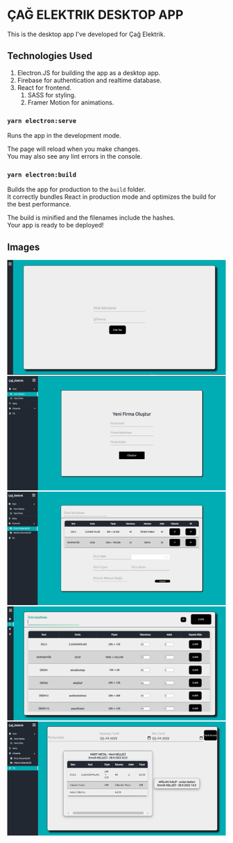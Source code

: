 # ÇAĞ ELEKTRIK DESKTOP APP

This is the desktop app I've developed for Çağ Elektrik.

## Technologies Used

1.  Electron.JS for building the app as a desktop app.
1.  Firebase for authentication and realtime database.
1.  React for frontend.
    1. SASS for styling.
    1. Framer Motion for animations.

### `yarn electron:serve`

Runs the app in the development mode.

The page will reload when you make changes.\
You may also see any lint errors in the console.

### `yarn electron:build`

Builds the app for production to the `build` folder.\
It correctly bundles React in production mode and optimizes the build for the best performance.

The build is minified and the filenames include the hashes.\
Your app is ready to be deployed!

## Images

![Login Page](/images/Login%20Page.png "Login Page")
![New Brand Page](/images/New%20Brand.png "New Brand Page")
![Edit Products Page](/images/Edit%20Products.png "Edit Products Page")
![Sales Page](/images/Sales%20Page.png "Sales Page")
![Receipts Page](/images/Receipts%20Page.png "Receipts Page")
